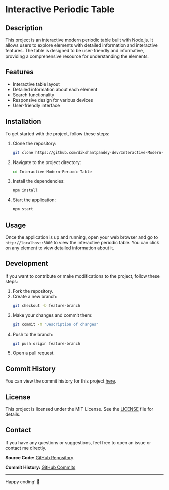 # Interactive Periodic Table

## Description

This project is an interactive modern periodic table built with Node.js. It allows users to explore elements with detailed information and interactive features. The table is designed to be user-friendly and informative, providing a comprehensive resource for understanding the elements.

## Features

- Interactive table layout
- Detailed information about each element
- Search functionality
- Responsive design for various devices
- User-friendly interface

## Installation

To get started with the project, follow these steps:

1. Clone the repository:
    ```sh
    git clone https://github.com/dikshantpandey-dev/Interactive-Modern-Periodc-Table.git
    ```
2. Navigate to the project directory:
    ```sh
    cd Interactive-Modern-Periodc-Table
    ```
3. Install the dependencies:
    ```sh
    npm install
    ```
4. Start the application:
    ```sh
    npm start
    ```

## Usage

Once the application is up and running, open your web browser and go to `http://localhost:3000` to view the interactive periodic table. You can click on any element to view detailed information about it.

## Development

If you want to contribute or make modifications to the project, follow these steps:

1. Fork the repository.
2. Create a new branch:
    ```sh
    git checkout -b feature-branch
    ```
3. Make your changes and commit them:
    ```sh
    git commit -m "Description of changes"
    ```
4. Push to the branch:
    ```sh
    git push origin feature-branch
    ```
5. Open a pull request.

## Commit History

You can view the commit history for this project [here](https://github.com/dikshantpandey-dev/Interactive-Modern-Periodc-Table/commits/main/).

## License

This project is licensed under the MIT License. See the [LICENSE](LICENSE) file for details.

## Contact

If you have any questions or suggestions, feel free to open an issue or contact me directly.

**Source Code:** [GitHub Repository](https://github.com/dikshantpandey-dev/Interactive-Modern-Periodc-Table/)

**Commit History:** [GitHub Commits](https://github.com/dikshantpandey-dev/Interactive-Modern-Periodc-Table/commits/main/)

---

Happy coding! 🚀
